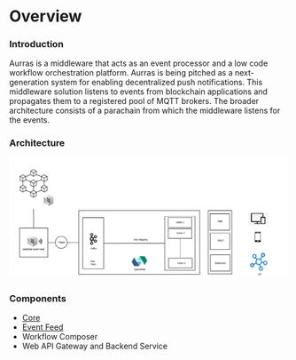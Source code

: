# Overview

### Introduction

Aurras is a middleware that acts as an event processor and a low code workflow orchestration platform. Aurras is being pitched as a next-generation system for enabling decentralized push notifications. This middleware solution listens to events from blockchain applications and propagates them to a registered pool of MQTT brokers. The broader architecture consists of a parachain from which the middleware listens for the events.

### Architecture

![High-level Architecture](.gitbook/assets/aurras-architecture.png)

### Components

* [Core](components/event-manager/)
* [Event Feed](components/event-feed/)
* Workflow Composer
* Web API Gateway and Backend Service

